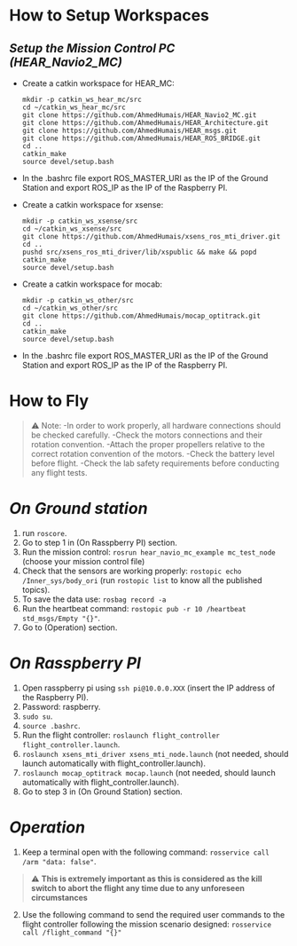 # How to Setup Workspaces
## _Setup the Mission Control PC (HEAR_Navio2_MC)_
- Create a catkin workspace for HEAR_MC:
    ``` 
    mkdir -p catkin_ws_hear_mc/src
    cd ~/catkin_ws_hear_mc/src
    git clone https://github.com/AhmedHumais/HEAR_Navio2_MC.git
    git clone https://github.com/AhmedHumais/HEAR_Architecture.git
    git clone https://github.com/AhmedHumais/HEAR_msgs.git
    git clone https://github.com/AhmedHumais/HEAR_ROS_BRIDGE.git
    cd ..
    catkin_make
    source devel/setup.bash
    ```
- In the .bashrc file export ROS_MASTER_URI as the IP of the Ground Station and export ROS_IP as the IP of the Raspberry PI.



- Create a catkin workspace for xsense:
    ```
    mkdir -p catkin_ws_xsense/src
    cd ~/catkin_ws_xsense/src
    git clone https://github.com/AhmedHumais/xsens_ros_mti_driver.git
    cd ..
    pushd src/xsens_ros_mti_driver/lib/xspublic && make && popd
    catkin_make
    source devel/setup.bash
    ```

- Create a catkin workspace for mocab:
    ```
    mkdir -p catkin_ws_other/src
    cd ~/catkin_ws_other/src
    git clone https://github.com/AhmedHumais/mocap_optitrack.git
    cd ..
    catkin_make
    source devel/setup.bash
    ```
- In the .bashrc file export ROS_MASTER_URI as the IP of the Ground Station and export ROS_IP as the IP of the Raspberry PI.

# How to Fly
> ⚠️ Note:
>-In order to work properly, all hardware connections should be checked carefully. 
>-Check the motors connections and their rotation convention.
>-Attach the proper propellers relative to the correct rotation convention of the motors.
>-Check the battery level before flight.
>-Check the lab safety requirements before conducting any flight tests.

# _On Ground station_
1. run `roscore`.
2. Go to step 1 in (On Rasspberry PI) section.
3. Run the mission control: `rosrun hear_navio_mc_example mc_test_node` (choose your mission control file)
4. Check that the sensors are working properly: `rostopic echo /Inner_sys/body_ori` (run `rostopic list` to know all the published topics).
5. To save the data use: `rosbag record -a` 
6. Run the heartbeat command: `rostopic pub -r 10 /heartbeat std_msgs/Empty "{}"`.
7. Go to (Operation) section.

# _On Rasspberry PI_
1. Open rasspberry pi using `ssh pi@10.0.0.XXX` (insert the IP address of the Raspberry PI).
2. Password: raspberry.
3. `sudo su`.
4. `source .bashrc`.
5. Run the flight controller: `roslaunch flight_controller flight_controller.launch`.
6. `roslaunch xsens_mti_driver xsens_mti_node.launch` (not needed, should launch automatically with flight_controller.launch).
7. `roslaunch mocap_optitrack mocap.launch` (not needed, should launch automatically with flight_controller.launch).
8. Go to step 3 in (On Ground Station) section.

# _Operation_
1. Keep a terminal open with the following command: `rosservice call /arm "data: false"`.
> ⚠️ **This is extremely important as this is considered as the kill switch to abort the flight any time due to any unforeseen circumstances**

2. Use the following command to send the required user commands to the flight controller following the mission scenario designed: `rosservice call /flight_command "{}"`
